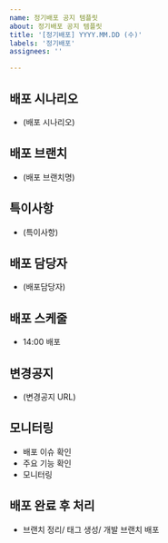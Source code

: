 ```yaml
---
name: 정기배포 공지 템플릿
about: 정기배포 공지 템플릿
title: '[정기배포] YYYY.MM.DD (수)'
labels: '정기배포'
assignees: ''

---
```


배포 시나리오
-
- (배포 시나리오)


배포 브랜치
-
- (배포 브랜치명)


특이사항
-
- (특이사항)


배포 담당자
-
- (배포담당자)


배포 스케줄
-
- 14:00 배포


변경공지
- 
- (변경공지 URL)


모니터링
-
- 배포 이슈 확인
- 주요 기능 확인
- 모니터링


배포 완료 후 처리
-
- 브랜치 정리/ 태그 생성/ 개발 브랜치 배포
